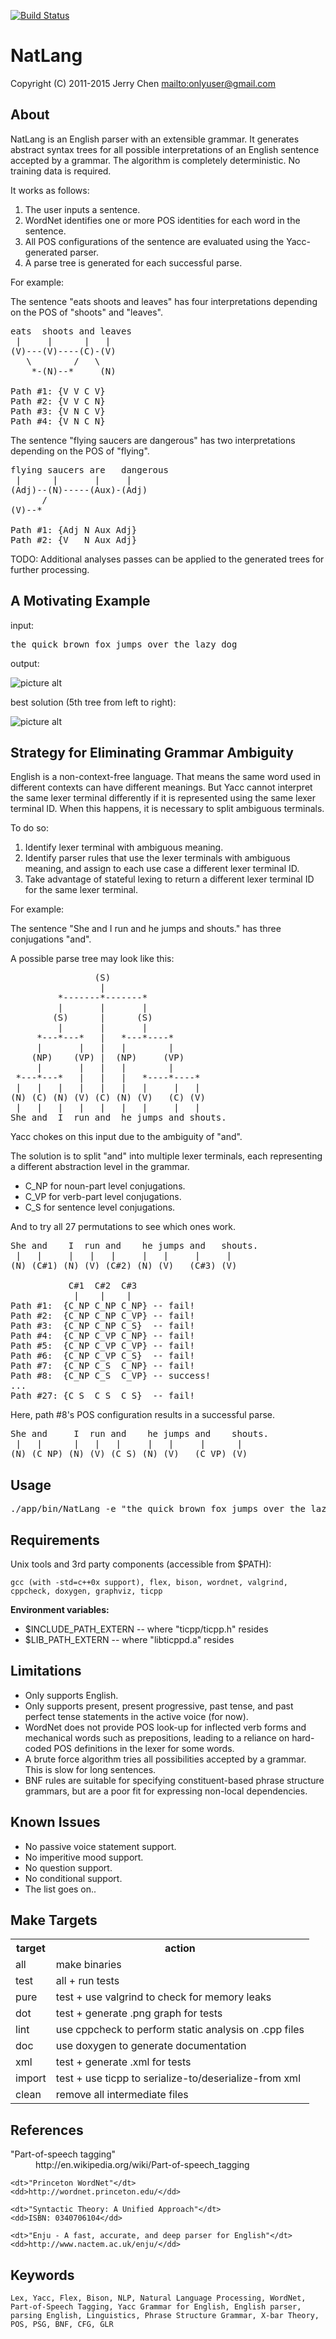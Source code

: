 [![Build Status](https://secure.travis-ci.org/onlyuser/NatLang.png)](http://travis-ci.org/onlyuser/NatLang)

NatLang
=======

Copyright (C) 2011-2015 Jerry Chen <mailto:onlyuser@gmail.com>

About
-----

NatLang is an English parser with an extensible grammar.
It generates abstract syntax trees for all possible interpretations of an English sentence accepted by a grammar.
The algorithm is completely deterministic. No training data is required.

It works as follows:

1. The user inputs a sentence.
2. WordNet identifies one or more POS identities for each word in the sentence.
3. All POS configurations of the sentence are evaluated using the Yacc-generated parser.
4. A parse tree is generated for each successful parse.

For example:

The sentence "eats shoots and leaves" has four interpretations depending on the POS of "shoots" and "leaves".

<pre>
eats  shoots and leaves
 |     |      |   |
(V)---(V)----(C)-(V)
   \        /   \
    *-(N)--*     (N)

Path #1: {V V C V}
Path #2: {V V C N}
Path #3: {V N C V}
Path #4: {V N C N}
</pre>

The sentence "flying saucers are dangerous" has two interpretations depending on the POS of "flying".

<pre>
flying saucers are   dangerous
 |      |       |     |
(Adj)--(N)-----(Aux)-(Adj)
      /
(V)--*

Path #1: {Adj N Aux Adj}
Path #2: {V   N Aux Adj}
</pre>

TODO: Additional analyses passes can be applied to the generated trees for further processing.

A Motivating Example
--------------------

input:
<pre>
the quick brown fox jumps over the lazy dog
</pre>

output:

![picture alt](https://sites.google.com/site/onlyuser/files/ast_fox_all.png "ast_for_all")

best solution (5th tree from left to right):

![picture alt](https://sites.google.com/site/onlyuser/files/ast_fox.png "ast_fox")

Strategy for Eliminating Grammar Ambiguity
------------------------------------------

English is a non-context-free language.
That means the same word used in different contexts can have different meanings.
But Yacc cannot interpret the same lexer terminal differently if it is represented using the same lexer terminal ID.
When this happens, it is necessary to split ambiguous terminals.

To do so:

1. Identify lexer terminal with ambiguous meaning.
2. Identify parser rules that use the lexer terminals with ambiguous meaning, and assign to each use case a different lexer terminal ID.
3. Take advantage of stateful lexing to return a different lexer terminal ID for the same lexer terminal.

For example:

The sentence "She and I run and he jumps and shouts." has three conjugations "and".

A possible parse tree may look like this:

<pre>
                (S)
                 |
         *-------*-------*
         |       |       |
        (S)      |      (S)
         |       |       |
     *---*---*   |   *---*----*
     |       |   |   |        |
    (NP)    (VP) |  (NP)     (VP)
     |       |   |   |        |
 *---*---*   |   |   |   *----*----*
 |   |   |   |   |   |   |     |   |
(N) (C) (N) (V) (C) (N) (V)   (C) (V)
 |   |   |   |   |   |   |     |   |
She and  I  run and  he jumps and shouts.
</pre>

Yacc chokes on this input due to the ambiguity of "and".

The solution is to split "and" into multiple lexer terminals, each representing a different abstraction level in the grammar.

* C_NP for noun-part level conjugations.
* C_VP for verb-part level conjugations.
* C_S for sentence level conjugations.

And to try all 27 permutations to see which ones work.

<pre>
She and    I  run and    he jumps and   shouts.
 |   |     |   |   |     |   |     |     |
(N) (C#1) (N) (V) (C#2) (N) (V)   (C#3) (V)

           C#1  C#2  C#3
            |    |    |
Path #1:  {C_NP C_NP C_NP} -- fail!
Path #2:  {C_NP C_NP C_VP} -- fail!
Path #3:  {C_NP C_NP C_S}  -- fail!
Path #4:  {C_NP C_VP C_NP} -- fail!
Path #5:  {C_NP C_VP C_VP} -- fail!
Path #6:  {C_NP C_VP C_S}  -- fail!
Path #7:  {C_NP C_S  C_NP} -- fail!
Path #8:  {C_NP C_S  C_VP} -- success!
...
Path #27: {C_S  C_S  C_S}  -- fail!
</pre>

Here, path #8's POS configuration results in a successful parse.

<pre>
She and     I  run and    he jumps and    shouts.
 |   |      |   |   |     |   |     |      |
(N) (C_NP) (N) (V) (C_S) (N) (V)   (C_VP) (V)
</pre>

Usage
-----

<pre>
./app/bin/NatLang -e "the quick brown fox jumps over the lazy dog" -d | dot -Tpng -oast_fox.png
</pre>

Requirements
------------

Unix tools and 3rd party components (accessible from $PATH):

    gcc (with -std=c++0x support), flex, bison, wordnet, valgrind, cppcheck, doxygen, graphviz, ticpp

**Environment variables:**

* $INCLUDE_PATH_EXTERN -- where "ticpp/ticpp.h" resides
* $LIB_PATH_EXTERN     -- where "libticppd.a" resides

Limitations
-----------

* Only supports English.
* Only supports present, present progressive, past tense, and past perfect tense statements in the active voice (for now).
* WordNet does not provide POS look-up for inflected verb forms and mechanical words such as prepositions, leading to a reliance on hard-coded POS definitions in the lexer for some words.
* A brute force algorithm tries all possibilities accepted by a grammar. This is slow for long sentences.
* BNF rules are suitable for specifying constituent-based phrase structure grammars, but are a poor fit for expressing non-local dependencies.

Known Issues
------------

* No passive voice statement support.
* No imperitive mood support.
* No question support.
* No conditional support.
* The list goes on..

Make Targets
------------

<table>
    <tr><th> target </th><th> action                                                </th></tr>
    <tr><td> all    </td><td> make binaries                                         </td></tr>
    <tr><td> test   </td><td> all + run tests                                       </td></tr>
    <tr><td> pure   </td><td> test + use valgrind to check for memory leaks         </td></tr>
    <tr><td> dot    </td><td> test + generate .png graph for tests                  </td></tr>
    <tr><td> lint   </td><td> use cppcheck to perform static analysis on .cpp files </td></tr>
    <tr><td> doc    </td><td> use doxygen to generate documentation                 </td></tr>
    <tr><td> xml    </td><td> test + generate .xml for tests                        </td></tr>
    <tr><td> import </td><td> test + use ticpp to serialize-to/deserialize-from xml </td></tr>
    <tr><td> clean  </td><td> remove all intermediate files                         </td></tr>
</table>

References
----------

<dl>
    <dt>"Part-of-speech tagging"</dt>
    <dd>http://en.wikipedia.org/wiki/Part-of-speech_tagging</dd>

    <dt>"Princeton WordNet"</dt>
    <dd>http://wordnet.princeton.edu/</dd>

    <dt>"Syntactic Theory: A Unified Approach"</dt>
    <dd>ISBN: 0340706104</dd>

    <dt>"Enju - A fast, accurate, and deep parser for English"</dt>
    <dd>http://www.nactem.ac.uk/enju/</dd>
</dl>

Keywords
--------

    Lex, Yacc, Flex, Bison, NLP, Natural Language Processing, WordNet, Part-of-Speech Tagging, Yacc Grammar for English, English parser, parsing English, Linguistics, Phrase Structure Grammar, X-bar Theory, POS, PSG, BNF, CFG, GLR
